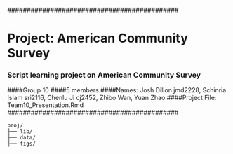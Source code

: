 ############################################
# Project: American Community Survey
### Script learning project on American Community Survey
####Group 10
####5 members
####Names: Josh Dillon jmd2228, Schinria Islam sri2116, Chenlu Ji cj2452, Zhibo Wan, Yuan Zhao
####Project File: Team10_Presentation.Rmd
############################################


```
proj/
├── lib/
├── data/
├── figs/
```

